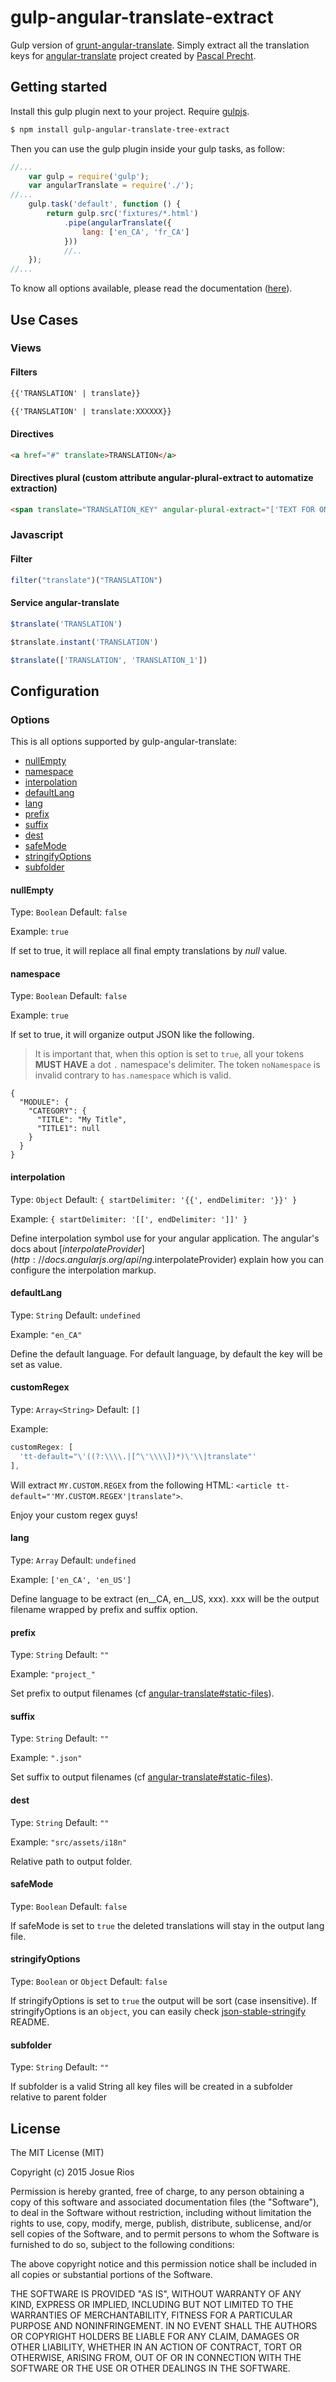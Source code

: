 # gulp-angular-translate-extract
Gulp version of [grunt-angular-translate](https://github.com/angular-translate/grunt-angular-translate).
Simply extract all the translation keys for [angular-translate](https://github.com/PascalPrecht/angular-translate) project created by [Pascal Precht](https://github.com/PascalPrecht).

## Getting started
Install this gulp plugin next to your project. Require [gulpjs](https://github.com/gulpjs/gulp/blob/master/docs/getting-started.md).

```bash
$ npm install gulp-angular-translate-tree-extract
```

Then you can use the gulp plugin inside your gulp tasks, as follow:

```javascript
//...
    var gulp = require('gulp');
    var angularTranslate = require('./');
//...
    gulp.task('default', function () {
        return gulp.src('fixtures/*.html')
            .pipe(angularTranslate({
                lang: ['en_CA', 'fr_CA']
            }))
            //..
    });
//...
```

To know all options available, please read the documentation ([here](#Options)).

## Use Cases

### Views

#### Filters

```html
{{'TRANSLATION' | translate}}
```

```html
{{'TRANSLATION' | translate:XXXXXX}}
```

#### Directives

```html
<a href="#" translate>TRANSLATION</a>
```

#### Directives plural (custom attribute angular-plural-extract to automatize extraction)

```html
<span translate="TRANSLATION_KEY" angular-plural-extract="['TEXT FOR ONE','# TEXT FOR OTHER']" translate-values="{NB: X}" translate-interpolation="messageformat"></span>
```

### Javascript

#### Filter

```javascript
filter("translate")("TRANSLATION")
```

#### Service angular-translate

```javascript
$translate('TRANSLATION')
```

```javascript
$translate.instant('TRANSLATION')
```

```javascript
$translate(['TRANSLATION', 'TRANSLATION_1'])
```

## Configuration

### Options

This is all options supported by gulp-angular-translate:

- [nullEmpty](#nullempty)
- [namespace](#namespace)
- [interpolation](#interpolation)
- [defaultLang](#defaultLang)
- [lang](#lang)
- [prefix](#prefix)
- [suffix](#suffix)
- [dest](#dest)
- [safeMode](#safeMode)
- [stringifyOptions](#stringifyoptions)
- [subfolder](#subfolder)

#### nullEmpty

Type: `Boolean`
Default: `false`

Example: `true`

If set to true, it will replace all final empty translations by *null* value.

#### namespace

Type: `Boolean`
Default: `false`

Example: `true`

If set to true, it will organize output JSON like the following.

> It is important that, when this option is set to `true`, all your tokens __MUST HAVE__ a dot `.` namespace's delimiter.
The token `noNamespace` is invalid contrary to `has.namespace` which is valid.

`````
{
  "MODULE": {
    "CATEGORY": {
      "TITLE": "My Title",
      "TITLE1": null
    }
  }
}
`````


#### interpolation

Type: `Object`
Default: `{ startDelimiter: '{{', endDelimiter: '}}' }`

Example: `{ startDelimiter: '[[', endDelimiter: ']]' }`

Define interpolation symbol use for your angular application.
The angular's docs about [$interpolateProvider](http://docs.angularjs.org/api/ng.$interpolateProvider) explain how you can configure the interpolation markup.

#### defaultLang

Type: `String`
Default: `undefined`

Example: `"en_CA"`

Define the default language. For default language, by default the key will be set as value.

#### customRegex

Type: `Array<String>`
Default: `[]`

Example:

```javascript
customRegex: [
  'tt-default="\'((?:\\\\.|[^\'\\\\])*)\'\\|translate"'
],
```

Will extract `MY.CUSTOM.REGEX` from the following HTML: `<article tt-default="'MY.CUSTOM.REGEX'|translate">`.

Enjoy your custom regex guys!

#### lang

Type: `Array`
Default: `undefined`

Example: `['en_CA', 'en_US']`

Define language to be extract (en__CA, en__US, xxx). xxx will be the output filename wrapped by prefix and suffix option.

#### prefix

Type: `String`
Default: `""`

Example: `"project_"`

Set prefix to output filenames (cf [angular-translate#static-files](https://github.com/PascalPrecht/angular-translate/wiki/Asynchronous-loading#using-extension-static-files-loader)).

#### suffix

Type: `String`
Default:  `""`

Example: `".json"`

Set suffix to output filenames (cf [angular-translate#static-files](https://github.com/PascalPrecht/angular-translate/wiki/Asynchronous-loading#using-extension-static-files-loader)).

#### dest

Type: `String`
Default:  `""`

Example: `"src/assets/i18n"`

Relative path to output folder.

#### safeMode

Type: `Boolean`
Default: `false`

If safeMode is set to `true` the deleted translations will stay in the output lang file.

#### stringifyOptions

Type: `Boolean` or `Object`
Default: `false`

If stringifyOptions is set to `true` the output will be sort (case insensitive).
If stringifyOptions is an `object`, you can easily check [json-stable-stringify](https://github.com/substack/json-stable-stringify) README.

#### subfolder

Type: `String` 
Default: `""`

If subfolder is a valid String all key files will be created in a subfolder relative to parent folder



## License

The MIT License (MIT)

Copyright (c) 2015 Josue Rios

Permission is hereby granted, free of charge, to any person obtaining a copy of
this software and associated documentation files (the "Software"), to deal in
the Software without restriction, including without limitation the rights to
use, copy, modify, merge, publish, distribute, sublicense, and/or sell copies of
the Software, and to permit persons to whom the Software is furnished to do so,
subject to the following conditions:

The above copyright notice and this permission notice shall be included in all
copies or substantial portions of the Software.

THE SOFTWARE IS PROVIDED "AS IS", WITHOUT WARRANTY OF ANY KIND, EXPRESS OR
IMPLIED, INCLUDING BUT NOT LIMITED TO THE WARRANTIES OF MERCHANTABILITY, FITNESS
FOR A PARTICULAR PURPOSE AND NONINFRINGEMENT. IN NO EVENT SHALL THE AUTHORS OR
COPYRIGHT HOLDERS BE LIABLE FOR ANY CLAIM, DAMAGES OR OTHER LIABILITY, WHETHER
IN AN ACTION OF CONTRACT, TORT OR OTHERWISE, ARISING FROM, OUT OF OR IN
CONNECTION WITH THE SOFTWARE OR THE USE OR OTHER DEALINGS IN THE SOFTWARE.
